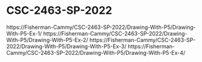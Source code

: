 # CSC-2463-SP-2022

https://Fisherman-Cammy/CSC-2463-SP-2022/Drawing-With-P5/Drawing-With-P5-Ex-1/
https://Fisherman-Cammy/CSC-2463-SP-2022/Drawing-With-P5/Drawing-With-P5-Ex-2/
https://Fisherman-Cammy/CSC-2463-SP-2022/Drawing-With-P5/Drawing-With-P5-Ex-3/
https://Fisherman-Cammy/CSC-2463-SP-2022/Drawing-With-P5/Drawing-With-P5-Ex-4/
